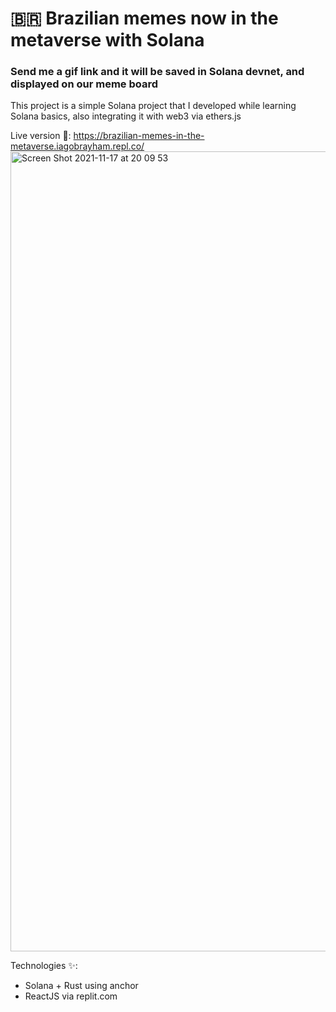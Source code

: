# 🇧🇷 Brazilian memes now in the metaverse with Solana

### Send me a gif link and it will be saved in Solana devnet, and displayed on our meme board

This project is a simple Solana project that I developed while learning Solana basics, also integrating it with web3 via ethers.js

Live version 🚀: https://brazilian-memes-in-the-metaverse.iagobrayham.repl.co/
<img width="1280" alt="Screen Shot 2021-11-17 at 20 09 53" src="https://user-images.githubusercontent.com/18746683/142297047-f80c149d-f48d-4dbc-8d96-a543af3a79e0.png">


Technologies ✨:

- Solana + Rust using anchor
- ReactJS via replit.com
